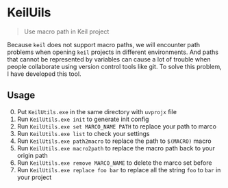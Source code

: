 
# KeilUils
> Use macro path in Keil project

Because `keil` does not support macro paths, we will encounter path problems when opening `keil` projects in different environments.
And paths that cannot be represented by variables can cause a lot of trouble when people collaborate using version control tools like git.
To solve this problem, I have developed this tool.

## Usage

0. Put `KeilUtils.exe` in the same directory with `uvprojx` file
1. Run `KeilUtils.exe init` to generate init config
2. Run `KeilUtils.exe set MARCO_NAME PATH` to replace your path to marco
3. Run `KeilUtils.exe list` to check your settings
4. Run `KeilUtils.exe path2macro` to replace the path to `$(MACRO)` macro
5. Run `KeilUtils.exe macro2path` to replace the macro path back to your origin path
6. Run `KeilUtils.exe remove MARCO_NAME` to delete the marco set before
7. Run `KeilUtils.exe replace foo bar` to replace all the string `foo` to `bar` in your project

